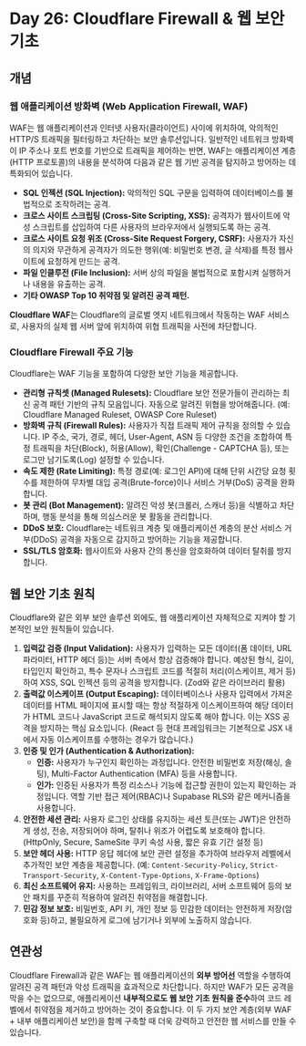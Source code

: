 # Day 26: Cloudflare Firewall & 웹 보안 기초

## 개념

### 웹 애플리케이션 방화벽 (Web Application Firewall, WAF)

WAF는 웹 애플리케이션과 인터넷 사용자(클라이언트) 사이에 위치하여, 악의적인 HTTP/S 트래픽을 필터링하고 차단하는 보안 솔루션입니다. 일반적인 네트워크 방화벽이 IP 주소나 포트 번호를 기반으로 트래픽을 제어하는 반면, WAF는 애플리케이션 계층(HTTP 프로토콜)의 내용을 분석하여 다음과 같은 웹 기반 공격을 탐지하고 방어하는 데 특화되어 있습니다.

-   **SQL 인젝션 (SQL Injection):** 악의적인 SQL 구문을 입력하여 데이터베이스를 불법적으로 조작하려는 공격.
-   **크로스 사이트 스크립팅 (Cross-Site Scripting, XSS):** 공격자가 웹사이트에 악성 스크립트를 삽입하여 다른 사용자의 브라우저에서 실행되도록 하는 공격.
-   **크로스 사이트 요청 위조 (Cross-Site Request Forgery, CSRF):** 사용자가 자신의 의지와 무관하게 공격자가 의도한 행위(예: 비밀번호 변경, 글 삭제)를 특정 웹사이트에 요청하게 만드는 공격.
-   **파일 인클루전 (File Inclusion):** 서버 상의 파일을 불법적으로 포함시켜 실행하거나 내용을 유출하는 공격.
-   **기타 OWASP Top 10 취약점 및 알려진 공격 패턴.**

**Cloudflare WAF**는 Cloudflare의 글로벌 엣지 네트워크에서 작동하는 WAF 서비스로, 사용자의 실제 웹 서버 앞에 위치하여 위협 트래픽을 사전에 차단합니다.

### Cloudflare Firewall 주요 기능

Cloudflare는 WAF 기능을 포함하여 다양한 보안 기능을 제공합니다.

-   **관리형 규칙셋 (Managed Rulesets):** Cloudflare 보안 전문가들이 관리하는 최신 공격 패턴 기반의 규칙 모음입니다. 자동으로 알려진 위협을 방어해줍니다. (예: Cloudflare Managed Ruleset, OWASP Core Ruleset)
-   **방화벽 규칙 (Firewall Rules):** 사용자가 직접 트래픽 제어 규칙을 정의할 수 있습니다. IP 주소, 국가, 경로, 헤더, User-Agent, ASN 등 다양한 조건을 조합하여 특정 트래픽을 차단(Block), 허용(Allow), 확인(Challenge - CAPTCHA 등), 또는 로그만 남기도록(Log) 설정할 수 있습니다.
-   **속도 제한 (Rate Limiting):** 특정 경로(예: 로그인 API)에 대해 단위 시간당 요청 횟수를 제한하여 무차별 대입 공격(Brute-force)이나 서비스 거부(DoS) 공격을 완화합니다.
-   **봇 관리 (Bot Management):** 알려진 악성 봇(크롤러, 스캐너 등)을 식별하고 차단하며, 행동 분석을 통해 의심스러운 봇 활동을 관리합니다.
-   **DDoS 보호:** Cloudflare는 네트워크 계층 및 애플리케이션 계층의 분산 서비스 거부(DDoS) 공격을 자동으로 감지하고 방어하는 기능을 제공합니다.
-   **SSL/TLS 암호화:** 웹사이트와 사용자 간의 통신을 암호화하여 데이터 탈취를 방지합니다.

## 웹 보안 기초 원칙

Cloudflare와 같은 외부 보안 솔루션 외에도, 웹 애플리케이션 자체적으로 지켜야 할 기본적인 보안 원칙들이 있습니다.

1.  **입력값 검증 (Input Validation):** 사용자가 입력하는 모든 데이터(폼 데이터, URL 파라미터, HTTP 헤더 등)는 서버 측에서 항상 검증해야 합니다. 예상된 형식, 길이, 타입인지 확인하고, 특수 문자나 스크립트 코드를 적절히 처리(이스케이프, 제거 등)하여 XSS, SQL 인젝션 등의 공격을 방지합니다. (Zod와 같은 라이브러리 활용)
2.  **출력값 이스케이프 (Output Escaping):** 데이터베이스나 사용자 입력에서 가져온 데이터를 HTML 페이지에 표시할 때는 항상 적절하게 이스케이프하여 해당 데이터가 HTML 코드나 JavaScript 코드로 해석되지 않도록 해야 합니다. 이는 XSS 공격을 방지하는 핵심 요소입니다. (React 등 현대 프레임워크는 기본적으로 JSX 내에서 자동 이스케이프를 수행하는 경우가 많습니다.)
3.  **인증 및 인가 (Authentication & Authorization):**
    -   **인증:** 사용자가 누구인지 확인하는 과정입니다. 안전한 비밀번호 저장(해싱, 솔팅), Multi-Factor Authentication (MFA) 등을 사용합니다.
    -   **인가:** 인증된 사용자가 특정 리소스나 기능에 접근할 권한이 있는지 확인하는 과정입니다. 역할 기반 접근 제어(RBAC)나 Supabase RLS와 같은 메커니즘을 사용합니다.
4.  **안전한 세션 관리:** 사용자 로그인 상태를 유지하는 세션 토큰(또는 JWT)은 안전하게 생성, 전송, 저장되어야 하며, 탈취나 위조가 어렵도록 보호해야 합니다. (HttpOnly, Secure, SameSite 쿠키 속성 사용, 짧은 유효 기간 설정 등)
5.  **보안 헤더 사용:** HTTP 응답 헤더에 보안 관련 설정을 추가하여 브라우저 레벨에서 추가적인 보안 계층을 제공합니다. (예: `Content-Security-Policy`, `Strict-Transport-Security`, `X-Content-Type-Options`, `X-Frame-Options`)
6.  **최신 소프트웨어 유지:** 사용하는 프레임워크, 라이브러리, 서버 소프트웨어 등의 보안 패치를 꾸준히 적용하여 알려진 취약점을 해결합니다.
7.  **민감 정보 보호:** 비밀번호, API 키, 개인 정보 등 민감한 데이터는 안전하게 저장(암호화 등)하고, 불필요하게 로그에 남기거나 외부에 노출하지 않습니다.

## 연관성

Cloudflare Firewall과 같은 WAF는 웹 애플리케이션의 **외부 방어선** 역할을 수행하여 알려진 공격 패턴과 악성 트래픽을 효과적으로 차단합니다. 하지만 WAF가 모든 공격을 막을 수는 없으므로, 애플리케이션 **내부적으로도 웹 보안 기초 원칙을 준수**하여 코드 레벨에서 취약점을 제거하고 방어하는 것이 중요합니다. 이 두 가지 보안 계층(외부 WAF + 내부 애플리케이션 보안)을 함께 구축할 때 더욱 강력하고 안전한 웹 서비스를 만들 수 있습니다. 